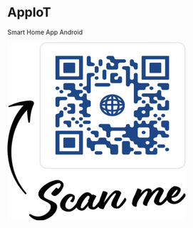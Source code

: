 # AppIoT
Smart Home App Android

<img src="https://github.com/YurrialSG/AppIoT/blob/master/qrcodeWebIoT.png" width="400" height="400" />
